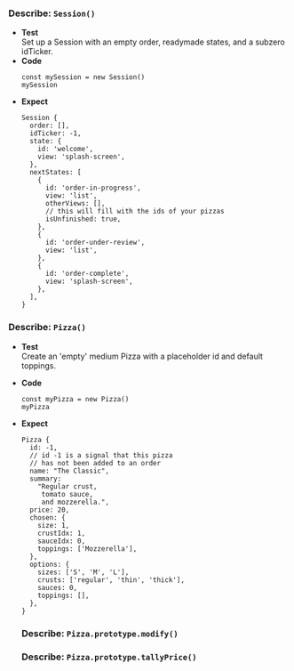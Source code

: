 
### Describe: `Session()`

* **Test**\
  Set up a Session with an empty order, readymade states, and a subzero idTicker.
* **Code**
  ```
  const mySession = new Session()
  mySession
  ```
* **Expect**
  ```
  Session {
    order: [],
    idTicker: -1,
    state: {
      id: 'welcome',
      view: 'splash-screen',
    },
    nextStates: [
      {
        id: 'order-in-progress',
        view: 'list',
        otherViews: [], 
        // this will fill with the ids of your pizzas
        isUnfinished: true,
      },
      {
        id: 'order-under-review',
        view: 'list',
      },
      {
        id: 'order-complete',
        view: 'splash-screen',
      },
    ],
  }
  ```

### Describe: `Pizza()`

* **Test**\
  Create an 'empty' medium Pizza with a placeholder id and default toppings.
* **Code**
  ```
  const myPizza = new Pizza()
  myPizza
  ```
* **Expect**
  ```
  Pizza {
    id: -1, 
    // id -1 is a signal that this pizza 
    // has not been added to an order 
    name: "The Classic",
    summary: 
      "Regular crust, 
       tomato sauce, 
       and mozzerella.",
    price: 20,
    chosen: {
      size: 1,
      crustIdx: 1,
      sauceIdx: 0,
      toppings: ['Mozzerella'],
    },
    options: {
      sizes: ['S', 'M', 'L'],
      crusts: ['regular', 'thin', 'thick'],
      sauces: 0,
      toppings: [],
    },
  }
  ```

  ### Describe: `Pizza.prototype.modify()`

  ### Describe: `Pizza.prototype.tallyPrice()`
  